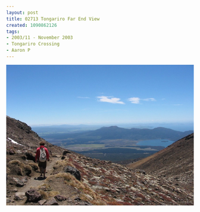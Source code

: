 ```yaml
---
layout: post
title: 02713 Tongariro Far End View
created: 1090862126
tags:
- 2003/11 - November 2003
- Tongariro Crossing
- Aaron P
---
```


<img src="/image/images/127_2713-923.jpg"/>

